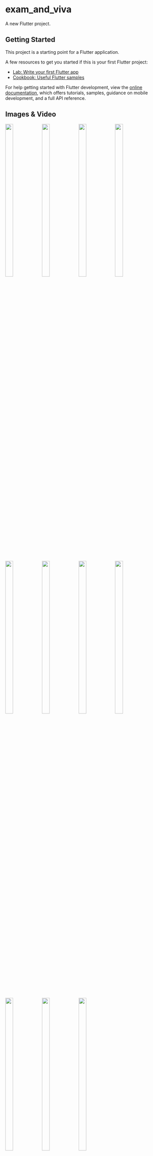 # exam_and_viva

A new Flutter project.

## Getting Started

This project is a starting point for a Flutter application.

A few resources to get you started if this is your first Flutter project:

- [Lab: Write your first Flutter app](https://docs.flutter.dev/get-started/codelab)
- [Cookbook: Useful Flutter samples](https://docs.flutter.dev/cookbook)

For help getting started with Flutter development, view the
[online documentation](https://docs.flutter.dev/), which offers tutorials,
samples, guidance on mobile development, and a full API reference.


## Images & Video
<p float="center">


<img src="https://user-images.githubusercontent.com/118955280/221778941-35b7d69b-b05a-4e01-a989-446cd6a2474f.png" width=22% height=35%>
<img src="https://user-images.githubusercontent.com/118955280/221778943-5ae88c91-5a82-4b2c-ba86-c805bc37a152.png" width=22% height=35%>
<img src="https://user-images.githubusercontent.com/118955280/221778947-b0f2d221-9cf5-41bd-8fe5-7e4e50c8fe51.png" width=22% height=35%>
<img src="https://user-images.githubusercontent.com/118955280/221778954-c910d858-84ce-4e69-aca8-ed6752f1add2.png" width=22% height=35%>
<img src="https://user-images.githubusercontent.com/118955280/221778956-d6b7facd-f376-4b7a-913f-bc49e329fbe2.png" width=22% height=35%>
<img src="https://user-images.githubusercontent.com/118955280/221778960-06985f53-597b-4d36-ba20-1c6bd2fa2b93.png" width=22% height=35%>
<img src="https://user-images.githubusercontent.com/118955280/221778966-ccd89541-f04f-4397-986e-504f9530e083.png" width=22% height=35%>
<img src="https://user-images.githubusercontent.com/118955280/221778971-71d1bff5-12c7-4d15-b197-af0131ce80bc.png" width=22% height=35%>
<img src="https://user-images.githubusercontent.com/118955280/221778928-7fba0aae-c825-43ee-97c6-872615da25b4.png" width=22% height=35%>
<img src="https://user-images.githubusercontent.com/118955280/222673247-fae3da99-ee9c-4e53-8ffc-d368e33a67f0.png" width=22% height=35%>
<img src="https://user-images.githubusercontent.com/118955280/222673236-9b7a74a6-5eff-430f-99d4-03bdfe659da8.png" width=22% height=35%>


https://user-images.githubusercontent.com/118955280/222674094-58946c8b-d7ea-49b4-962f-1b7a29be28d2.mp4



</p>

